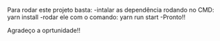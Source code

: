 Para rodar este projeto basta:
  -intalar as dependência rodando no CMD: yarn install
  -rodar ele com o comando: yarn run start
  -Pronto!!
  
 Agradeço  a oprtunidade!!
